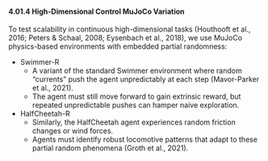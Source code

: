 #### 4.01.4 High-Dimensional Control MuJoCo Variation

To test scalability in continuous high-dimensional tasks (Houthooft et al., 2016; Peters & Schaal, 2008; Eysenbach et al., 2018), we use MuJoCo physics-based environments with embedded partial randomness:
- Swimmer-R
  - A variant of the standard Swimmer environment where random “currents” push the agent unpredictably at each step (Mavor-Parker et al., 2021).
  - The agent must still move forward to gain extrinsic reward, but repeated unpredictable pushes can hamper naive exploration.
- HalfCheetah-R
  - Similarly, the HalfCheetah agent experiences random friction changes or wind forces.
  - Agents must identify robust locomotive patterns that adapt to these partial random phenomena (Groth et al., 2021).
